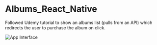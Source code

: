 # Albums_React_Native

Followed Udemy tutorial to show an albums list (pulls from an API) which redirects the user to purchase the album on click.

![App Interface](https://cloud.githubusercontent.com/assets/19716881/26799115/15779ca6-49e9-11e7-96c6-92820d793e30.png)
